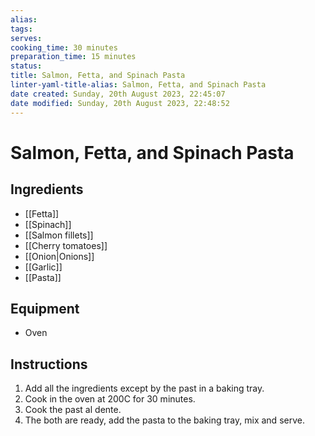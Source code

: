 ```yaml
---
alias: 
tags:
serves:
cooking_time: 30 minutes
preparation_time: 15 minutes
status:
title: Salmon, Fetta, and Spinach Pasta
linter-yaml-title-alias: Salmon, Fetta, and Spinach Pasta
date created: Sunday, 20th August 2023, 22:45:07
date modified: Sunday, 20th August 2023, 22:48:52
---
```


# Salmon, Fetta, and Spinach Pasta

## Ingredients

- [[Fetta]]
- [[Spinach]]
- [[Salmon fillets]]
- [[Cherry tomatoes]]
- [[Onion|Onions]]
- [[Garlic]]
- [[Pasta]]

## Equipment

- Oven

## Instructions

1. Add all the ingredients except by the past in a baking tray.
2. Cook in the oven at 200C for 30 minutes.
3. Cook the past al dente.
4. The both are ready, add the pasta to the baking tray, mix and serve.